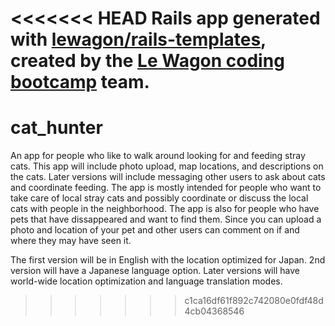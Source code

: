 <<<<<<< HEAD
Rails app generated with [lewagon/rails-templates](https://github.com/lewagon/rails-templates), created by the [Le Wagon coding bootcamp](https://www.lewagon.com) team.
=======
# cat_hunter
An app for people who like to walk around looking for and feeding stray cats. This app will include photo upload, map locations, and descriptions on the cats. Later versions will include messaging other users to ask about cats and coordinate feeding. 
The app is mostly intended for people who want to take care of local stray cats and possibly coordinate or discuss the local cats with people in the neighborhood. 
The app is also for people who have pets that have dissappeared and want to find them. Since you can upload a photo and location of your pet and other users can comment on if and where they may have seen it. 


The first version will be in English with the location optimized for Japan. 
2nd version will have a Japanese language option.
Later versions will have world-wide location optimization and language translation modes. 
>>>>>>> c1ca16df61f892c742080e0fdf48d4cb04368546
